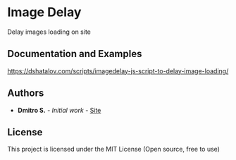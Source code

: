 # Image Delay

Delay images loading on site

## Documentation and Examples

https://dshatalov.com/scripts/imagedelay-js-script-to-delay-image-loading/

## Authors

* **Dmitro S.** - *Initial work* - [Site](https://dshatalov.com)

## License
This project is licensed under the MIT License  (Open source, free to use)
